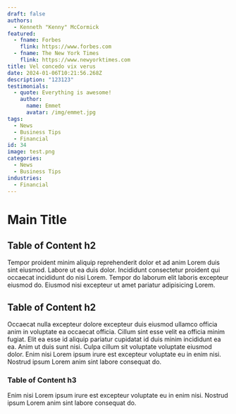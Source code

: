 ```yaml
---
draft: false
authors:
  - Kenneth "Kenny" McCormick
featured:
  - fname: Forbes
    flink: https://www.forbes.com
  - fname: The New York Times
    flink: https://www.newyorktimes.com
title: Vel concedo vix verus
date: 2024-01-06T10:21:56.268Z
description: "123123"
testimonials:
  - quote: Everything is awesome!
    author:
      name: Emmet
      avatar: /img/emmet.jpg
tags:
  - News
  - Business Tips
  - Financial
id: 34
image: test.png
categories:
  - News
  - Business Tips
industries:
  - Financial
---
```

# Main Title

## Table of Content h2
Tempor proident minim aliquip reprehenderit dolor et ad anim Lorem duis sint eiusmod. Labore ut ea duis dolor. Incididunt consectetur proident qui occaecat incididunt do nisi Lorem. Tempor do laborum elit laboris excepteur eiusmod do. Eiusmod nisi excepteur ut amet pariatur adipisicing Lorem.

## Table of Content h2

Occaecat nulla excepteur dolore excepteur duis eiusmod ullamco officia anim in voluptate ea occaecat officia. Cillum sint esse velit ea officia minim fugiat. Elit ea esse id aliquip pariatur cupidatat id duis minim incididunt ea ea. Anim ut duis sunt nisi. Culpa cillum sit voluptate voluptate eiusmod dolor. Enim nisi Lorem ipsum irure est excepteur voluptate eu in enim nisi. Nostrud ipsum Lorem anim sint labore consequat do.

### Table of Content h3

Enim nisi Lorem ipsum irure est excepteur voluptate eu in enim nisi. Nostrud ipsum Lorem anim sint labore consequat do.

